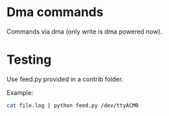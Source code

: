 # Dma commands

Commands via dma (only write is dma powered now).

# Testing

Use feed.py provided in a contrib folder.

Example:
```bash
cat file.log | python feed.py /dev/ttyACM0
```
